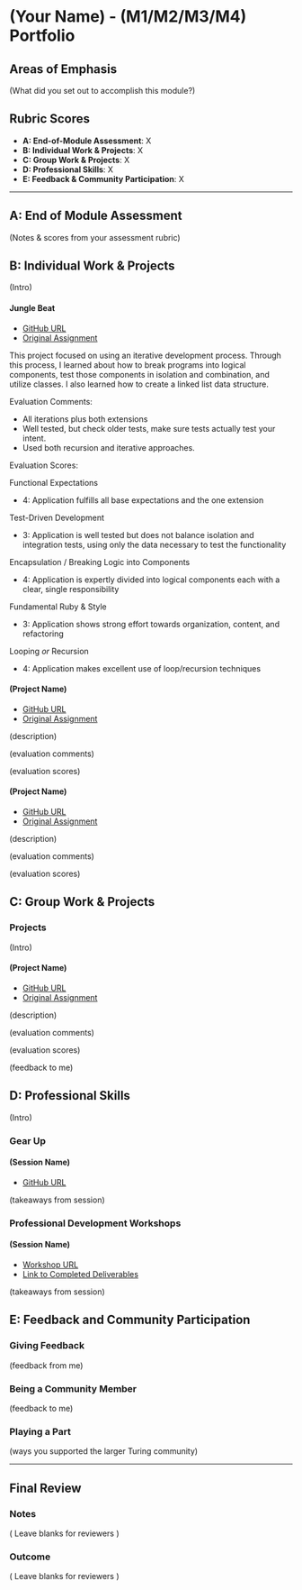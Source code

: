 # (Your Name) - (M1/M2/M3/M4) Portfolio

## Areas of Emphasis

(What did you set out to accomplish this module?)

## Rubric Scores

* **A: End-of-Module Assessment**: X
* **B: Individual Work & Projects**: X
* **C: Group Work & Projects**: X
* **D: Professional Skills**: X
* **E: Feedback & Community Participation**: X

-----------------------

## A: End of Module Assessment

(Notes & scores from your assessment rubric)


## B: Individual Work & Projects

(Intro)

#### Jungle Beat

* [GitHub URL](https://github.com/rtravitz/jungle-beat)
* [Original Assignment](https://github.com/turingschool/curriculum/blob/master/source/projects/jungle_beat.markdown)

This project focused on using an iterative development process. Through this process, I learned about how to break programs into logical components, test those components in isolation and combination, and utilize classes. I also learned how to create a linked list data structure.

Evaluation Comments:

* All iterations plus both extensions
* Well tested, but check older tests, make sure tests actually test your intent.
* Used both recursion and iterative approaches.

Evaluation Scores:

Functional Expectations

* 4: Application fulfills all base expectations and the one extension

Test-Driven Development

* 3: Application is well tested but does not balance isolation and integration tests, using only the data necessary to test the functionality

Encapsulation / Breaking Logic into Components

* 4: Application is expertly divided into logical components each with a clear, single responsibility

Fundamental Ruby & Style

* 3:  Application shows strong effort towards organization, content, and refactoring

Looping *or* Recursion

* 4: Application makes excellent use of loop/recursion techniques

#### (Project Name)

* [GitHub URL]()
* [Original Assignment]()

(description)

(evaluation comments)

(evaluation scores)

#### (Project Name)

* [GitHub URL]()
* [Original Assignment]()

(description)

(evaluation comments)

(evaluation scores)

## C: Group Work & Projects

### Projects

(Intro)

#### (Project Name)

* [GitHub URL]()
* [Original Assignment]()

(description)

(evaluation comments)

(evaluation scores)

(feedback to me)

## D: Professional Skills
(Intro)

### Gear Up
#### (Session Name)

* [GitHub URL]()

(takeaways from session)


### Professional Development Workshops
#### (Session Name)

* [Workshop URL]()
* [Link to Completed Deliverables]()

(takeaways from session)

## E: Feedback and Community Participation

### Giving Feedback

(feedback from me)

### Being a Community Member

(feedback to me)

### Playing a Part

(ways you supported the larger Turing community)

------------------

## Final Review

### Notes

( Leave blanks for reviewers )

### Outcome

( Leave blanks for reviewers )
